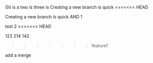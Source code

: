 Git is a 
two is 
three is
Creating a new branch is quick
<<<<<<< HEAD

Creating a new branch is quick AND
1
>>>

test 2
<<<<<<< HEAD

123
214
142

>>>>>>> feature1

add a merge
